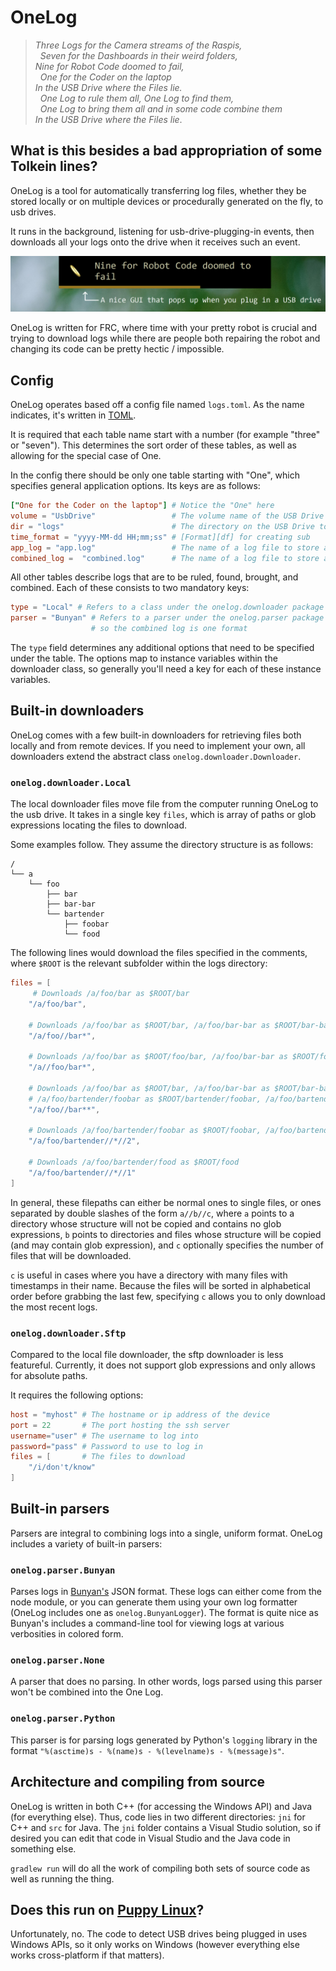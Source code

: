 OneLog
======

> *Three Logs for the Camera streams of the Raspis,*                \
> &nbsp; *Seven for the Dashboards in their weird folders,*         \
> *Nine for Robot Code doomed to fail,*                             \
> &nbsp; *One for the Coder on the laptop*                          \
> *In the USB Drive where the Files lie.*                           \
> &nbsp; *One Log to rule them all, One Log to find them,*          \
> &nbsp; *One Log to bring them all and in some code combine them*  \
> *In the USB Drive where the Files lie*.

## What is this besides a bad appropriation of some Tolkein lines?

OneLog is a tool for automatically transferring log files, whether they be stored locally or on multiple devices or procedurally generated on the fly, to usb drives.

It runs in the background, listening for usb-drive-plugging-in events, then downloads all your logs onto the drive when it receives such an event.

![Application Window](doc/onelog.png)

OneLog is written for FRC, where time with your pretty robot is crucial and trying to download logs while there are people both repairing the robot and changing its code can be pretty hectic / impossible.

## Config

OneLog operates based off a config file named `logs.toml`. As the name indicates, it's written in [TOML](https://github.com/toml-lang/toml).

It is required that each table name start with a number (for example "three" or "seven"). This determines the sort order of these tables, as well as allowing for the special case of One.

In the config there should be only one table starting with "One", which specifies general application options.
Its keys are as follows:

```toml
["One for the Coder on the laptop"] # Notice the "One" here
volume = "UsbDrive"                 # The volume name of the USB Drive to exclusively transfer logs to
dir = "logs"                        # The directory on the USB Drive to write logs to
time_format = "yyyy-MM-dd HH;mm;ss" # [Format][df] for creating sub
app_log = "app.log"                 # The name of a log file to store application events
combined_log =  "combined.log"      # The name of a log file to store a combined version of all logs
```

All other tables describe logs that are to be ruled, found, brought, and combined. Each of these consists to two mandatory keys:

```toml
type = "Local" # Refers to a class under the onelog.downloader package responsible for downloading the logs
parser = "Bunyan" # Refers to a parser under the onelog.parser package to parse arbitrary log formats
                  # so the combined log is one format
```

The `type` field determines any additional options that need to be specified under the table. The options map to instance variables within the downloader class, so generally you'll need a key for each of these instance variables.

## Built-in downloaders

OneLog comes with a few built-in downloaders for retrieving files both locally and from remote devices. If you need to implement your own, all downloaders extend the abstract class `onelog.downloader.Downloader`.

### `onelog.downloader.Local`

The local downloader files move file from the computer running OneLog to the usb drive. It takes in a single key `files`, which is array of paths or glob expressions locating the files to download.

Some examples follow. They assume the directory structure is as follows:
```
/
└── a
    └── foo
        ├── bar
        ├── bar-bar
        └── bartender
            ├── foobar
            └── food
```

The following lines would download the files specified in the comments, where `$ROOT` is the relevant subfolder within the logs directory:

```toml
files = [
     # Downloads /a/foo/bar as $ROOT/bar
    "/a/foo/bar",

    # Downloads /a/foo/bar as $ROOT/bar, /a/foo/bar-bar as $ROOT/bar-bar
    "/a/foo//bar*",

    # Downloads /a/foo/bar as $ROOT/foo/bar, /a/foo/bar-bar as $ROOT/foo/bar-bar
    "/a//foo/bar*",

    # Downloads /a/foo/bar as $ROOT/bar, /a/foo/bar-bar as $ROOT/bar-bar,
    # /a/foo/bartender/foobar as $ROOT/bartender/foobar, /a/foo/bartender/food as $ROOT/bartender/food
    "/a/foo//bar**",

    # Downloads /a/foo/bartender/foobar as $ROOT/foobar, /a/foo/bartender/food as $ROOT/food
    "/a/foo/bartender//*//2",

    # Downloads /a/foo/bartender/food as $ROOT/food
    "/a/foo/bartender//*//1"
]
```

In general, these filepaths can either be normal ones to single files, or ones separated by double slashes of the form `a//b//c`, where `a` points to a directory whose structure will not be copied and contains no glob expressions, `b` points to directories and files whose structure will be copied (and may contain glob expression), and `c` optionally specifies the number of files that will be downloaded.

`c` is useful in cases where you have a directory with many files with timestamps in their name. Because the files will be sorted in alphabetical order before grabbing the last few, specifying `c` allows you to only download the most recent logs.

### `onelog.downloader.Sftp`

Compared to the local file downloader, the sftp downloader is less featureful. Currently, it does not support glob expressions and only allows for absolute paths.

It requires the following options:

```toml
host = "myhost" # The hostname or ip address of the device
port = 22       # The port hosting the ssh server
username="user" # The username to log into
password="pass" # Password to use to log in
files = [       # The files to download
    "/i/don't/know"
]
```
## Built-in parsers

Parsers are integral to combining logs into a single, uniform format. OneLog includes a variety of built-in parsers:

### `onelog.parser.Bunyan`

Parses logs in [Bunyan's](https://www.npmjs.com/package/bunyan) JSON format. These logs can either come from the node module, or you can generate them using your own log formatter (OneLog includes one as `onelog.BunyanLogger`). The format is quite nice as Bunyan's includes a command-line tool for viewing logs at various verbosities in colored form.

### `onelog.parser.None`

A parser that does no parsing. In other words, logs parsed using this parser won't be combined into the One Log.

### `onelog.parser.Python`

This parser is for parsing logs generated by Python's `logging` library in the format `"%(asctime)s - %(name)s - %(levelname)s - %(message)s"`.

## Architecture and compiling from source

OneLog is written in both C++ (for accessing the Windows API) and Java (for everything else). Thus, code lies in two different directories: `jni` for C++ and `src` for Java. The `jni` folder contains a Visual Studio solution, so if desired you can edit that code in Visual Studio and the Java code in something else.

`gradlew run` will do all the work of compiling both sets of source code as well as running the thing.

## Does this run on [Puppy Linux](http://puppylinux.com/)?

Unfortunately, no. The code to detect USB drives being plugged in uses Windows APIs, so it only works on Windows (however everything else works cross-platform if that matters).

[df]: https://docs.oracle.com/javase/9/docs/api/java/text/SimpleDateFormat.html
